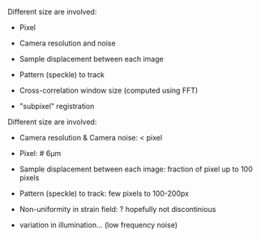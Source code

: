 Different size are involved:

- Pixel

- Camera resolution and noise

- Sample displacement between each image

- Pattern (speckle) to track

- Cross-correlation window size (computed using FFT)

- "subpixel" registration



Different size are involved:


- Camera resolution & Camera noise: < pixel
- Pixel: # 6µm
- Sample displacement between each image: fraction of pixel up to 100 pixels
- Pattern (speckle) to track: few pixels to 100-200px

- Non-uniformity in strain field: ? hopefully not discontinious 
- variation in illumination... (low frequency noise)
